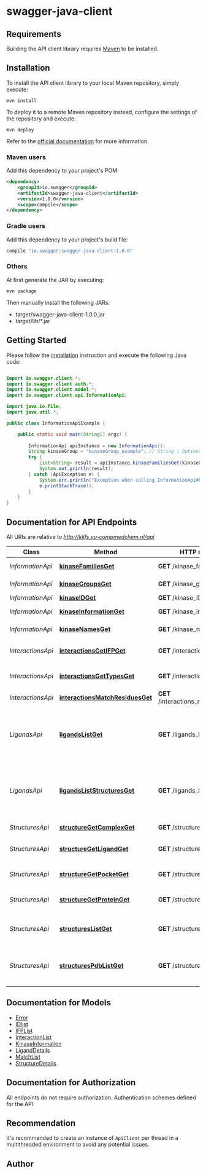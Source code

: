 # swagger-java-client

## Requirements

Building the API client library requires [Maven](https://maven.apache.org/) to be installed.

## Installation

To install the API client library to your local Maven repository, simply execute:

```shell
mvn install
```

To deploy it to a remote Maven repository instead, configure the settings of the repository and execute:

```shell
mvn deploy
```

Refer to the [official documentation](https://maven.apache.org/plugins/maven-deploy-plugin/usage.html) for more information.

### Maven users

Add this dependency to your project's POM:

```xml
<dependency>
    <groupId>io.swagger</groupId>
    <artifactId>swagger-java-client</artifactId>
    <version>1.0.0</version>
    <scope>compile</scope>
</dependency>
```

### Gradle users

Add this dependency to your project's build file:

```groovy
compile "io.swagger:swagger-java-client:1.0.0"
```

### Others

At first generate the JAR by executing:

    mvn package

Then manually install the following JARs:

* target/swagger-java-client-1.0.0.jar
* target/lib/*.jar

## Getting Started

Please follow the [installation](#installation) instruction and execute the following Java code:

```java

import io.swagger.client.*;
import io.swagger.client.auth.*;
import io.swagger.client.model.*;
import io.swagger.client.api.InformationApi;

import java.io.File;
import java.util.*;

public class InformationApiExample {

    public static void main(String[] args) {
        
        InformationApi apiInstance = new InformationApi();
        String kinaseGroup = "kinaseGroup_example"; // String | Optional: Name (or multiple names separated by a comma) of the kinase group for which the kinase families are requested (e.g. TKL,STE).
        try {
            List<String> result = apiInstance.kinaseFamiliesGet(kinaseGroup);
            System.out.println(result);
        } catch (ApiException e) {
            System.err.println("Exception when calling InformationApi#kinaseFamiliesGet");
            e.printStackTrace();
        }
    }
}

```

## Documentation for API Endpoints

All URIs are relative to *http://klifs.vu-compmedchem.nl/api*

Class | Method | HTTP request | Description
------------ | ------------- | ------------- | -------------
*InformationApi* | [**kinaseFamiliesGet**](docs/InformationApi.md#kinaseFamiliesGet) | **GET** /kinase_families | Kinase families
*InformationApi* | [**kinaseGroupsGet**](docs/InformationApi.md#kinaseGroupsGet) | **GET** /kinase_groups | Kinase groups
*InformationApi* | [**kinaseIDGet**](docs/InformationApi.md#kinaseIDGet) | **GET** /kinase_ID | Kinase ID
*InformationApi* | [**kinaseInformationGet**](docs/InformationApi.md#kinaseInformationGet) | **GET** /kinase_information | Kinase information
*InformationApi* | [**kinaseNamesGet**](docs/InformationApi.md#kinaseNamesGet) | **GET** /kinase_names | Kinase names
*InteractionsApi* | [**interactionsGetIFPGet**](docs/InteractionsApi.md#interactionsGetIFPGet) | **GET** /interactions_get_IFP | Get structure IFP
*InteractionsApi* | [**interactionsGetTypesGet**](docs/InteractionsApi.md#interactionsGetTypesGet) | **GET** /interactions_get_types | Get interaction types
*InteractionsApi* | [**interactionsMatchResiduesGet**](docs/InteractionsApi.md#interactionsMatchResiduesGet) | **GET** /interactions_match_residues | Match IFP residues
*LigandsApi* | [**ligandsListGet**](docs/LigandsApi.md#ligandsListGet) | **GET** /ligands_list | Get all co-crystallized ligands optionally restricted to a set of kinase IDs
*LigandsApi* | [**ligandsListStructuresGet**](docs/LigandsApi.md#ligandsListStructuresGet) | **GET** /ligands_list_structures | Get all structures in complex with one of the provided ligand IDs
*StructuresApi* | [**structureGetComplexGet**](docs/StructuresApi.md#structureGetComplexGet) | **GET** /structure_get_complex | Get full complex
*StructuresApi* | [**structureGetLigandGet**](docs/StructuresApi.md#structureGetLigandGet) | **GET** /structure_get_ligand | Get ligand from structure
*StructuresApi* | [**structureGetPocketGet**](docs/StructuresApi.md#structureGetPocketGet) | **GET** /structure_get_pocket | Get pocket from structure
*StructuresApi* | [**structureGetProteinGet**](docs/StructuresApi.md#structureGetProteinGet) | **GET** /structure_get_protein | Get protein from structure
*StructuresApi* | [**structuresListGet**](docs/StructuresApi.md#structuresListGet) | **GET** /structures_list | Get all structures based on a kinase ID
*StructuresApi* | [**structuresPdbListGet**](docs/StructuresApi.md#structuresPdbListGet) | **GET** /structures_pdb_list | Get all structures based on a set of PDB-codes


## Documentation for Models

 - [Error](docs/Error.md)
 - [IDlist](docs/IDlist.md)
 - [IFPList](docs/IFPList.md)
 - [InteractionList](docs/InteractionList.md)
 - [KinaseInformation](docs/KinaseInformation.md)
 - [LigandDetails](docs/LigandDetails.md)
 - [MatchList](docs/MatchList.md)
 - [StructureDetails](docs/StructureDetails.md)


## Documentation for Authorization

All endpoints do not require authorization.
Authentication schemes defined for the API:

## Recommendation

It's recommended to create an instance of `ApiClient` per thread in a multithreaded environment to avoid any potential issues.

## Author



